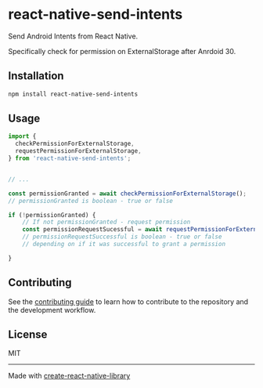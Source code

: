 # react-native-send-intents

Send Android Intents from React Native.

Specifically check for permission on ExternalStorage after Anrdoid 30.

## Installation

```sh
npm install react-native-send-intents
```

## Usage

```js
import {
  checkPermissionForExternalStorage,
  requestPermissionForExternalStorage,
} from 'react-native-send-intents';


// ...

const permissionGranted = await checkPermissionForExternalStorage();
// permissionGranted is boolean - true or false 

if (!permissionGranted) {
    // If not permissionGranted - request permission
    const permissionRequestSucessful = await requestPermissionForExternalStorage('com.sendintentsexample');
    // permissionRequestSuccessful is boolean - true or false
    // depending on if it was successful to grant a permission

}
```

## Contributing

See the [contributing guide](CONTRIBUTING.md) to learn how to contribute to the repository and the development workflow.

## License

MIT

---

Made with [create-react-native-library](https://github.com/callstack/react-native-builder-bob)

